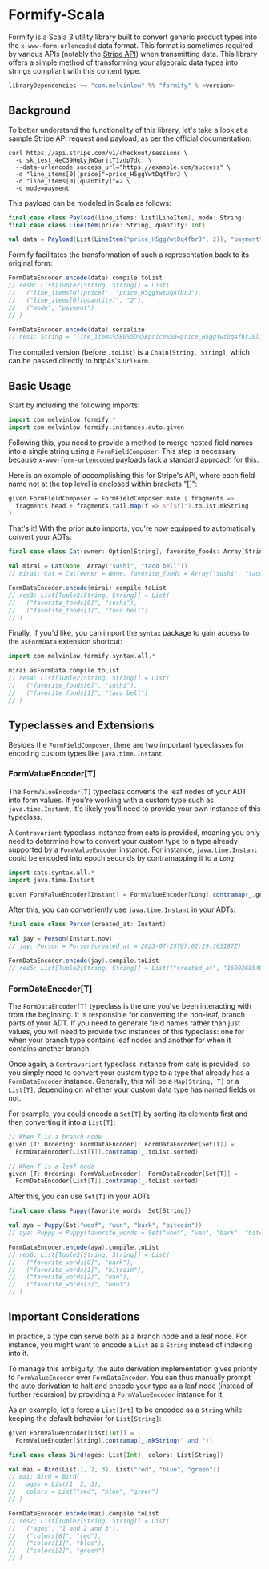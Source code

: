 # Formify-Scala

Formify is a Scala 3 utility library built to convert
generic product types into the `x-www-form-urlencoded` data format.
This format is sometimes required by various APIs (notably the [Stripe API](https://stripe.com/docs/api))
when transmitting data. This library offers a simple
method of transforming your algebraic data types into strings
compliant with this content type.

```scala
libraryDependencies += "com.melvinlow" %% "formify" % <version>
```

## Background

To better understand the functionality of this library, let's take a look at
a sample Stripe API request and payload, as per the official documentation:

```curl
curl https://api.stripe.com/v1/checkout/sessions \
  -u sk_test_4eC39HqLyjWDarjtT1zdp7dc: \
  --data-urlencode success_url="https://example.com/success" \
  -d "line_items[0][price]"=price_H5ggYwtDq4fbrJ \
  -d "line_items[0][quantity]"=2 \
  -d mode=payment
```

This payload can be modeled in Scala as follows:

```scala
final case class Payload(line_items: List[LineItem], mode: String)
final case class LineItem(price: String, quantity: Int)

val data = Payload(List(LineItem("price_H5ggYwtDq4fbrJ", 2)), "payment")
```

Formify facilitates the transformation of such a representation back to its original form:


```scala
FormDataEncoder.encode(data).compile.toList
// res0: List[Tuple2[String, String]] = List(
//   ("line_items[0][price]", "price_H5ggYwtDq4fbrJ"),
//   ("line_items[0][quantity]", "2"),
//   ("mode", "payment")
// )

FormDataEncoder.encode(data).serialize
// res1: String = "line_items%5B0%5D%5Bprice%5D=price_H5ggYwtDq4fbrJ&line_items%5B0%5D%5Bquantity%5D=2&mode=payment"
```

The compiled version (before `.toList`) is a `Chain[String, String]`,
which can be passed directly to http4s's `UrlForm`.

## Basic Usage

Start by including the following imports:

```scala
import com.melvinlow.formify.*
import com.melvinlow.formify.instances.auto.given
```

Following this, you need to provide a method to merge
nested field names into a single string
using a `FormFieldComposer`. This step is necessary
because `x-www-form-urlencoded` payloads lack a standard approach for this.

Here is an example of accomplishing this for Stripe's API,
where each field name not at the top level is enclosed within brackets "[]":

```scala
given FormFieldComposer = FormFieldComposer.make { fragments =>
  fragments.head + fragments.tail.map(f => s"[$f]").toList.mkString
}
```

That's it! With the prior auto imports, you're now equipped to automatically convert your ADTs:

```scala
final case class Cat(owner: Option[String], favorite_foods: Array[String])

val mirai = Cat(None, Array("sushi", "taco bell"))
// mirai: Cat = Cat(owner = None, favorite_foods = Array("sushi", "taco bell"))

FormDataEncoder.encode(mirai).compile.toList
// res3: List[Tuple2[String, String]] = List(
//   ("favorite_foods[0]", "sushi"),
//   ("favorite_foods[1]", "taco bell")
// )
```

Finally, if you'd like, you can import the `syntax` package to
gain access to the `asFormData` extension shortcut:

```scala
import com.melvinlow.formify.syntax.all.*

mirai.asFormData.compile.toList
// res4: List[Tuple2[String, String]] = List(
//   ("favorite_foods[0]", "sushi"),
//   ("favorite_foods[1]", "taco bell")
// )
```

## Typeclasses and Extensions

Besides the `FormFieldComposer`, there are two important
typeclasses for encoding custom types like `java.time.Instant`.

### FormValueEncoder[T]

The `FormValueEncoder[T]` typeclass converts
the leaf nodes of your ADT into form values. If you're working with
a custom type such as `java.time.Instant`, it's likely you'll
need to provide your own instance of this typeclass.

A `Contravariant` typeclass instance from cats is provided,
meaning you only need to determine how to
convert your custom type to a type already
supported by a `FormValueEncoder` instance. For instance, `java.time.Instant` could be encoded into
epoch seconds by contramapping it to a `Long`:

```scala
import cats.syntax.all.*
import java.time.Instant

given FormValueEncoder[Instant] = FormValueEncoder[Long].contramap(_.getEpochSecond)
```

After this, you can conveniently use `java.time.Instant` in your ADTs:

```scala
final case class Person(created_at: Instant)

val jay = Person(Instant.now)
// jay: Person = Person(created_at = 2023-07-25T07:02:29.363187Z)

FormDataEncoder.encode(jay).compile.toList
// res5: List[Tuple2[String, String]] = List(("created_at", "1690268549"))
```

### FormDataEncoder[T]

The `FormDataEncoder[T]` typeclass is the one you've
been interacting with from the beginning. It is responsible for converting
the non-leaf, branch parts of your ADT. If you need to generate
field names rather than just values, you will need to provide
two instances of this typeclass: one for when your branch type
contains leaf nodes and another for when it contains another branch.

Once again, a `Contravariant` typeclass instance from cats is provided,
so you simply need to convert your custom type to a type that already
has a `FormDataEncoder` instance. Generally, this
will be a `Map[String, T]` or a `List[T]`, depending on whether
your custom data type has named fields or not.

For example, you could encode a `Set[T]` by sorting
its elements first and then converting it into a `List[T]`:

```scala
// When T is a branch node
given [T: Ordering: FormDataEncoder]: FormDataEncoder[Set[T]] =
  FormDataEncoder[List[T]].contramap(_.toList.sorted)

// When T is a leaf node
given [T: Ordering: FormValueEncoder]: FormDataEncoder[Set[T]] =
  FormDataEncoder[List[T]].contramap(_.toList.sorted)
```

After this, you can use `Set[T]` in your ADTs:

```scala
final case class Puppy(favorite_words: Set[String])

val aya = Puppy(Set("woof", "wan", "bark", "bitcoin"))
// aya: Puppy = Puppy(favorite_words = Set("woof", "wan", "bark", "bitcoin"))

FormDataEncoder.encode(aya).compile.toList
// res6: List[Tuple2[String, String]] = List(
//   ("favorite_words[0]", "bark"),
//   ("favorite_words[1]", "bitcoin"),
//   ("favorite_words[2]", "wan"),
//   ("favorite_words[3]", "woof")
// )
```

## Important Considerations

In practice, a type can serve both as a branch node
and a leaf node. For instance, you might
want to encode a `List` as a `String` instead of indexing into it.

To manage this ambiguity, the auto derivation implementation
gives priority to `FormValueEncoder` over `FormDataEncoder`.
You can thus manually prompt the auto derivation to halt and
encode your type as a leaf node (instead of further recursion)
by providing a `FormValueEncoder` instance for it.

As an example, let's force a `List[Int]` to be encoded as a `String`
while keeping the default behavior for `List[String]`:

```scala
given FormValueEncoder[List[Int]] =
  FormValueEncoder[String].contramap(_.mkString(" and "))

final case class Bird(ages: List[Int], colors: List[String])

val mai = Bird(List(1, 2, 3), List("red", "blue", "green"))
// mai: Bird = Bird(
//   ages = List(1, 2, 3),
//   colors = List("red", "blue", "green")
// )

FormDataEncoder.encode(mai).compile.toList
// res7: List[Tuple2[String, String]] = List(
//   ("ages", "1 and 2 and 3"),
//   ("colors[0]", "red"),
//   ("colors[1]", "blue"),
//   ("colors[2]", "green")
// )
```
